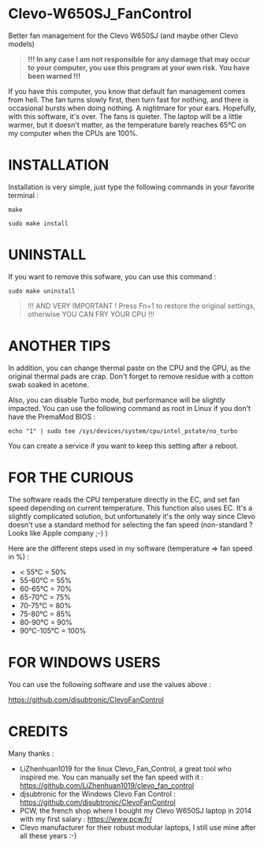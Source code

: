 # Clevo-W650SJ_FanControl
Better fan management for the Clevo W650SJ (and maybe other Clevo models)

>**!!! In any case I am not responsible for any damage that may occur to your computer, you use this program at your own risk. You have been warned !!!**


If you have this computer, you know that default fan management comes from hell. The fan turns slowly first, then turn fast for nothing, and there is occasional bursts when doing nothing. A nightmare for your ears.
Hopefully, with this software, it's over. The fans is quieter. The laptop will be a little warmer, but it doesn't matter, as the temperature barely reaches 65°C on my computer when the CPUs are 100%.


# INSTALLATION
Installation is very simple, just type the following commands in your favorite terminal :

`make`

 `sudo make install`

# UNINSTALL
If you want to remove this sofware, you can use this command :

`sudo make uninstall`

>!!! AND VERY IMPORTANT ! Press Fn+1 to restore the original settings, otherwise YOU CAN FRY YOUR CPU !!!

# ANOTHER TIPS
In addition, you can change thermal paste on the CPU and the GPU, as the original thermal pads are crap. Don't forget to remove residue with a cotton swab soaked in acetone.

Also, you can disable Turbo mode, but performance will be slightly impacted. You can use the following command as root in Linux if you don't have the PremaMod BIOS : 

`echo "1" | sudo tee /sys/devices/system/cpu/intel_pstate/no_turbo`

You can create a service if you want to keep this setting after a reboot.

# FOR THE CURIOUS
The software reads the CPU temperature directly in the EC, and set fan speed depending on current temperature. This function also uses EC. It's a slightly complicated solution, but unfortunately it's the only way since Clevo doesn't use a standard method for selecting the fan speed (non-standard ? Looks like Apple company ;-) )

Here are the different steps used in my software (temperature => fan speed in %) :

* < 55°C = 50%
* 55-60°C = 55%
* 60-65°C = 70%
* 65-70°C = 75%
* 70-75°C = 80%
* 75-80°C = 85%
* 80-90°C = 90%
* 90°C-105°C = 100%

# FOR WINDOWS USERS
You can use the following software and use the values above :

https://github.com/djsubtronic/ClevoFanControl

# CREDITS
Many thanks :

* LiZhenhuan1019 for the linux Clevo_Fan_Control, a great tool who inspired me. You can manually set the fan speed with it : https://github.com/LiZhenhuan1019/clevo_fan_control
* djsubtronic for the Windows Clevo Fan Control : https://github.com/djsubtronic/ClevoFanControl
* PCW, the french shop where I bought my Clevo W650SJ laptop in 2014 with my first salary : https://www.pcw.fr/
* Clevo manufacturer for their robust modular laptops, I still use mine after all these years :-)
